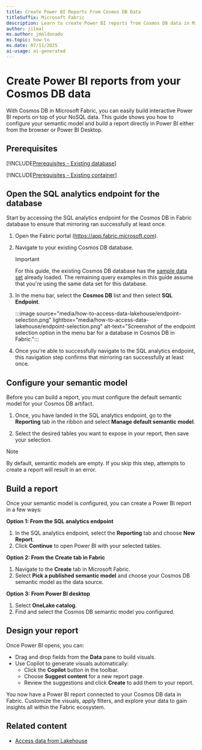 ```yaml
---
title: Create Power BI Reports From Cosmos DB Data
titleSuffix: Microsoft Fabric
description: Learn to create Power BI reports from Cosmos DB data in Microsoft Fabric.
author: jilmal
ms.author: jmaldonado
ms.topic: how-to
ms.date: 07/11/2025
ai-usage: ai-generated
---
```


# Create Power BI reports from your Cosmos DB data

With Cosmos DB in Microsoft Fabric, you can easily build interactive Power BI reports on top of your NoSQL data. This guide shows you how to configure your semantic model and build a report directly in Power BI either from the browser or Power BI Desktop.

## Prerequisites

[!INCLUDE[Prerequisites - Existing database](includes/prerequisite-existing-database.md)]

[!INCLUDE[Prerequisites - Existing container](includes/prerequisite-existing-container.md)]

## Open the SQL analytics endpoint for the database

Start by accessing the SQL analytics endpoint for the Cosmos DB in Fabric database to ensure that mirroring ran successfully at least once.

1. Open the Fabric portal (<https://app.fabric.microsoft.com>).

1. Navigate to your existing Cosmos DB database.

    > [!IMPORTANT]
    > For this guide, the existing Cosmos DB database has the [sample data set](sample-data.md) already loaded. The remaining query examples in this guide assume that you're using the same data set for this database.

1. In the menu bar, select the **Cosmos DB** list and then select **SQL Endpoint**.

    :::image source="media/how-to-access-data-lakehouse/endpoint-selection.png" lightbox="media/how-to-access-data-lakehouse/endpoint-selection.png" alt-text="Screenshot of the endpoint selection option in the menu bar for a database in Cosmos DB in Fabric.":::

1. Once you're able to successfully navigate to the SQL analytics endpoint, this navigation step confirms that mirroring ran successfully at least once.

## Configure your semantic model

Before you can build a report, you must configure the default semantic model for your Cosmos DB artifact.

1. Once, you have landed in the SQL analytics endpoint, go to the **Reporting** tab in the ribbon and select **Manage default semantic model**.

2. Select the desired tables you want to expose in your report, then save your selection.

> [!NOTE]
> By default, semantic models are empty. If you skip this step, attempts to create a report will result in an error.

## Build a report

Once your semantic model is configured, you can create a Power BI report in a few ways:

**Option 1: From the SQL analytics endpoint**

1. In the SQL analytics endpoint, select the **Reporting** tab and choose **New Report**.
2. Click **Continue** to open Power BI with your selected tables.

**Option 2: From the Create tab in Fabric**

1. Navigate to the **Create** tab in Microsoft Fabric.
2. Select **Pick a published semantic model** and choose your Cosmos DB semantic model as the data source.

**Option 3: From Power BI desktop**

1. Select **OneLake catalog**.
2. Find and select the Cosmos DB semantic model you configured.

## Design your report

Once Power BI opens, you can:
 - Drag and drop fields from the **Data** pane to build visuals.
 - Use Copilot to generate visuals automatically:
   - Click the **Copilot** button in the toolbar.
   - Choose **Suggest content** for a new report page.
   - Review the suggestions and click **Create** to add them to your report. 

You now have a Power BI report connected to your Cosmos DB data in Fabric. Customize the visuals, apply filters, and explore your data to gain insights all within the Fabric ecosystem.

## Related content

* [Access data from Lakehouse](how-to-access-data-lakehouse.md)
